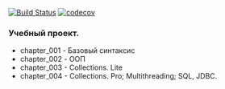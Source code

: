 [![Build Status](https://travis-ci.org/konstbondarenko/kbondarenko.svg?branch=master)](https://travis-ci.org/konstbondarenko/kbondarenko)
[![codecov](https://codecov.io/gh/konstbondarenko/kbondarenko/branch/master/graph/badge.svg)](https://codecov.io/gh/konstbondarenko/kbondarenko)

### Учебный проект.
+ chapter_001 - Базовый синтаксис
+ chapter_002 - ООП
+ chapter_003 - Collections. Lite
+ chapter_004 - Collections. Pro; Multithreading; SQL, JDBC.